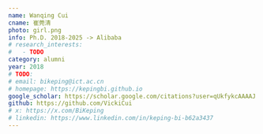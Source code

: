 ```yaml
---
name: Wanqing Cui
cname: 崔莞清
photo: girl.png
info: Ph.D. 2018-2025 -> Alibaba
# research_interests:
#   - TODO
category: alumni
year: 2018
# TODO:
# email: bikeping@ict.ac.cn
# homepage: https://kepingbi.github.io
google_scholar: https://scholar.google.com/citations?user=qUkfykcAAAAJ
github: https://github.com/VickiCui
# x: https://x.com/BiKeping
# linkedin: https://www.linkedin.com/in/keping-bi-b62a3437
---
```

